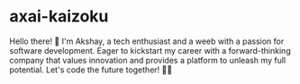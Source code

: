# axai-kaizoku

Hello there! 👋 I'm Akshay, a tech enthusiast and a weeb with a passion for software development. Eager to kickstart my career with a forward-thinking company that values innovation and provides a platform to unleash my full potential. Let's code the future together! 🚀✨
